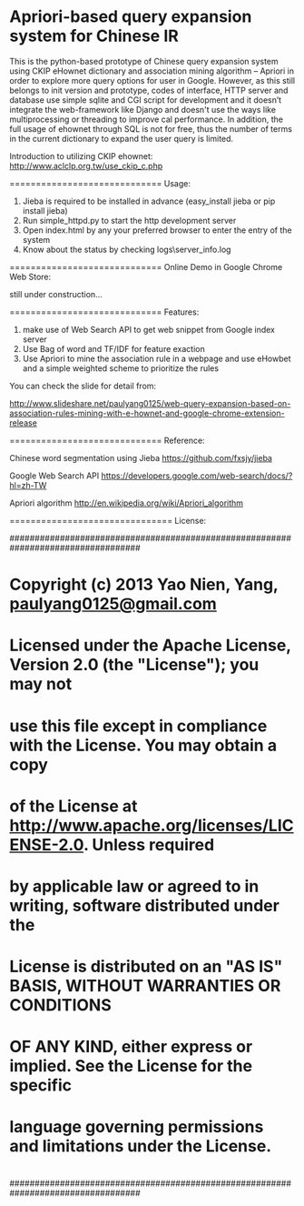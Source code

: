 Apriori-based query expansion system for Chinese IR 
=============================

This is the python-based prototype of Chinese query expansion system using CKIP eHownet dictionary and association mining algorithm – Apriori in order to explore more query options for user in Google. However, as this still belongs to init version and prototype, codes of interface, HTTP server and database use simple sqlite and CGI script for development and it doesn’t integrate the web-framework like Django and doesn't use the ways like multiprocessing or threading to improve cal performance. In addition, the full usage of ehownet through SQL is not for free, thus the number of terms in the current dictionary to expand the user query is limited. 

Introduction to utilizing CKIP ehownet: 
http://www.aclclp.org.tw/use_ckip_c.php    

=============================
Usage: 

1.	Jieba is required to be installed in advance (easy_install jieba or pip install jieba)
2.	Run simple_httpd.py to start the http development server
3.	Open index.html by any your preferred browser to enter the entry of the system
4.	Know about the status by checking logs\server_info.log

=============================
Online Demo in Google Chrome Web Store:

still under construction...

=============================
Features: 

1. make use of Web Search API to get web snippet from Google index server   
2. Use Bag of word and TF/IDF for feature exaction
3. Use Apriori to mine the association rule in a webpage and use eHowbet and a simple weighted scheme to prioritize the rules

You can check the slide for detail from: 

http://www.slideshare.net/paulyang0125/web-query-expansion-based-on-association-rules-mining-with-e-hownet-and-google-chrome-extension-release


=============================
Reference:

Chinese word segmentation using Jieba 
https://github.com/fxsjy/jieba

Google Web Search API
https://developers.google.com/web-search/docs/?hl=zh-TW

Apriori algorithm
http://en.wikipedia.org/wiki/Apriori_algorithm

===============================
License:

##################################################################################
#                                                                                #
#  Copyright (c) 2013 Yao Nien, Yang, paulyang0125@gmail.com                     #  
#  Licensed under the Apache License, Version 2.0 (the "License"); you may not   #
#  use this file except in compliance with the License. You may obtain a copy    #
#  of the License at http://www.apache.org/licenses/LICENSE-2.0. Unless required #
#  by applicable law or agreed to in writing, software distributed under the     #
#  License is distributed on an "AS IS" BASIS, WITHOUT WARRANTIES OR CONDITIONS  #
#  OF ANY KIND, either express or implied. See the License for the specific      #
#  language governing permissions and limitations under the License.             # 
#                                                                                #
##################################################################################
